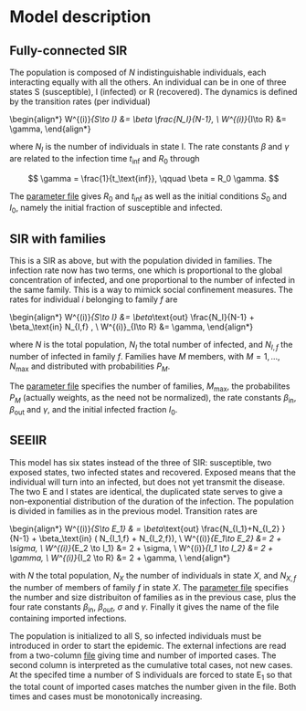 
# Model description

## Fully-connected SIR

The population is composed of $N$ indistinguishable individuals,
each interacting equally with all the others.  An individual can be in
one of three states S (susceptible), I (infected) or R (recovered). 
The dynamics is defined by the transition rates (per individual)

\begin{align*}
  W^{(i)}_{S\to I} &= \beta \frac{N_I}{N-1}, \\
  W^{(i)}_{I\to R} &= \gamma,
\end{align*}

where $N_I$ is the number of individuals in state I.  The rate
constants $\beta$ and $\gamma$ are related to the infection time
$t_\text{inf}$ and $R_0$ through

$$ \gamma = \frac{1}{t_\text{inf}}, \qquad \beta = R_0 \gamma. $$

The [parameter file](./sir_par.dat) gives $R_0$ and $t_\text{inf}$ as
well as the initial conditions $S_0$ and $I_0$, namely the initial
fraction of susceptible and infected.


## SIR with families

This is a SIR as above, but with the population divided in families.
The infection rate now has two terms, one which is proportional to the
global concentration of infected, and one proportional to the number
of infected in the same family.  This is a way to mimick social
confinement measures.  The rates for individual $i$ belonging to
family $f$ are

\begin{align*}
  W^{(i)}_{S\to I} &= \beta_\text{out} \frac{N_I}{N-1} + \beta_\text{in} N_{I,f}  , \\
  W^{(i)}_{I\to R} &= \gamma,
\end{align*}

where $N$ is the total population, $N_I$ the total number of infected,
and $N_{I,f}$ the number of infected in family $f$.  Families have $M$
members, with $M=1,\ldots,N_\text{max}$ and distributed with
probabilities $P_M$.

The [parameter file](./sir_f_par.dat) specifies the number of
families, $M_\text{max}$, the probabilites $P_M$ (actually weights, as
the need not be normalized), the rate constants $\beta_\text{in}$,
$\beta_\text{out}$ and $\gamma$, and the initial infected fraction $I_0$.


## SEEIIR

This model has six states instead of the three of SIR: susceptible,
two exposed states, two infected states and recovered.  Exposed means
that the individual will turn into an infected, but does not yet
transmit the disease.  The two E and I states are identical, the
duplicated state serves to give a non-exponential distribution of the
duration of the infection.  The population is divided in families as
in the previous model.  Transition rates are

\begin{align*}
   W^{(i)}_{S\to E_1} & = \beta_\text{out} \frac{N_{I_1}+N_{I_2} } {N-1}  +
                          \beta_\text{in}  ( N_{I_1,f} + N_{I_2,f}), \\
   W^{(i)}_{E_1\to E_2} &= 2 + \sigma, \\
   W^{(i)}_{E_2 \to I_1} &= 2 + \sigma, \\
   W^{(i)}_{I_1 \to I_2} &= 2 + \gamma, \\
   W^{(i)}_{I_2 \to R} &= 2 + \gamma, \\
\end{align*}

with $N$ the total population, $N_X$ the number of individuals in
state $X$, and $N_{X,f}$ the number of members of family $f$ in state
$X$.  The [parameter file](./seeir_par.dat) specifies the number and
size distribuiton of families as in the previous case, plus the four
rate constants $\beta_\text{in}$, $\beta_{out}$, $\sigma$ and
$\gamma$.  Finally it gives the name of the file containing imported
infections.

The population is initialized to all S, so infected individuals must
be introduced in order to start the epidemic.  The external infections
are read from a two-column [file](/.imported_infections.dat) giving
time and number of imported cases.  The second column is interpreted
as the cumulative total cases, not new cases.  At the specifed time a
number of S individuals are forced to state E$_1$ so that the total
count of imported cases matches the number given in the file.  Both
times and cases must be monotonically increasing.
